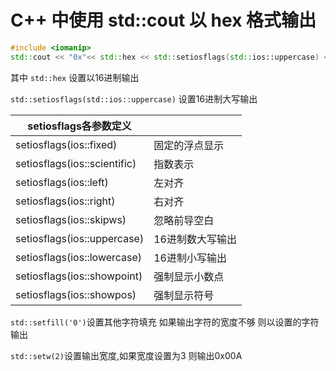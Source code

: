 # C++ 中使用 std::cout 以 hex 格式输出

```cpp
#include <iomanip>
std::cout << "0x"<< std::hex << std::setiosflags(std::ios::uppercase) << std::setfill('0') << std::setw(2) << data_buffer << std::endl;
```

其中 `std::hex` 设置以16进制输出

`std::setiosflags(std::ios::uppercase)` 设置16进制大写输出

| setiosflags各参数定义        |                  |
| ---------------------------- | ---------------- |
| setiosflags(ios::fixed)      | 固定的浮点显示   |
| setiosflags(ios::scientific) | 指数表示         |
| setiosflags(ios::left)       | 左对齐           |
| setiosflags(ios::right)      | 右对齐           |
| setiosflags(ios::skipws)     | 忽略前导空白     |
| setiosflags(ios::uppercase)  | 16进制数大写输出 |
| setiosflags(ios::lowercase)  | 16进制小写输出   |
| setiosflags(ios::showpoint)  | 强制显示小数点   |
| setiosflags(ios::showpos)    | 强制显示符号     |

`std::setfill('0')`设置其他字符填充 如果输出字符的宽度不够 则以设置的字符输出

`std::setw(2)`设置输出宽度,如果宽度设置为3 则输出0x00A